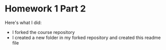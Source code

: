 # Homework 1 Part 2

Here's what I did:

* I forked the course repository
* I created a new folder in my forked repository and created this readme file
